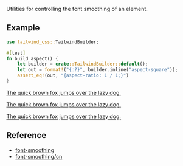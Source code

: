 Utilities for controlling the font smoothing of an element.

## Example

```rust
use tailwind_css::TailwindBuilder;

#[test]
fn build_aspect() {
    let builder = crate::TailwindBuilder::default();
    let out = format!("{:?}", builder.inline("aspect-square"));
    assert_eq!(out, "{aspect-ratio: 1 / 1;}")
}
```

<p style="text-decoration-line:underline;text-decoration-thickness:auto;">The quick brown fox jumps over the lazy dog.</p>
<p style="text-decoration-line:underline;text-decoration-thickness:from-font;">The quick brown fox jumps over the lazy dog.</p>
<p style="text-decoration-line:underline;text-decoration-thickness:2px;">The quick brown fox jumps over the lazy dog.</p>

## Reference

- [font-smoothing](https://tailwindcss.com/docs/font-smoothing)
- [font-smoothing/cn](https://tailwindcss.cn/docs/font-smoothing)
